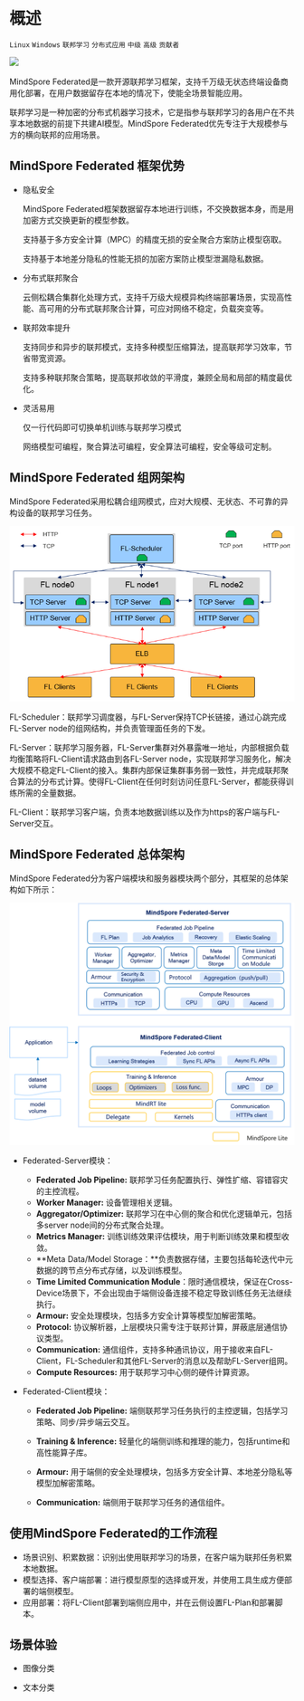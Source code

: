 # 概述

`Linux` `Windows` `联邦学习` `分布式应用` `中级` `高级` `贡献者`

<a href="https://gitee.com/mindspore/docs/blob/master/docs/mindfl/summarize_fl.md" target="_blank"><img src="https://gitee.com/mindspore/docs/raw/master/resource/_static/logo_source.png"></a>

MindSpore Federated是一款开源联邦学习框架，支持千万级无状态终端设备商用化部署，在用户数据留存在本地的情况下，使能全场景智能应用。

联邦学习是一种加密的分布式机器学习技术，它是指参与联邦学习的各用户在不共享本地数据的前提下共建AI模型。MindSpore Federated优先专注于大规模参与方的横向联邦的应用场景。

## MindSpore Federated 框架优势

- 隐私安全

  MindSpore Federated框架数据留存本地进行训练，不交换数据本身，而是用加密方式交换更新的模型参数。

  支持基于多方安全计算（MPC）的精度无损的安全聚合方案防止模型窃取。

  支持基于本地差分隐私的性能无损的加密方案防止模型泄漏隐私数据。

- 分布式联邦聚合

  云侧松耦合集群化处理方式，支持千万级大规模异构终端部署场景，实现高性能、高可用的分布式联邦聚合计算，可应对网络不稳定，负载突变等。

- 联邦效率提升

  支持同步和异步的联邦模式，支持多种模型压缩算法，提高联邦学习效率，节省带宽资源。

  支持多种联邦聚合策略，提高联邦收敛的平滑度，兼顾全局和局部的精度最优化。

- 灵活易用

  仅一行代码即可切换单机训练与联邦学习模式

  网络模型可编程，聚合算法可编程，安全算法可编程，安全等级可定制。

## MindSpore Federated 组网架构

MindSpore Federated采用松耦合组网模式，应对大规模、无状态、不可靠的异构设备的联邦学习任务。

![](./docs/source_zh_cn/images/mindspore_federated_networking.png)

FL-Scheduler：联邦学习调度器，与FL-Server保持TCP长链接，通过心跳完成FL-Server node的组网结构，并负责管理面任务的下发。

FL-Server：联邦学习服务器，FL-Server集群对外暴露唯一地址，内部根据负载均衡策略将FL-Client请求路由到各FL-Server node，实现联邦学习服务化，解决大规模不稳定FL-Client的接入。集群内部保证集群事务弱一致性，并完成联邦聚合算法的分布式计算。使得FL-Client在任何时刻访问任意FL-Server，都能获得训练所需的全量数据。

FL-Client：联邦学习客户端，负责本地数据训练以及作为https的客户端与FL-Server交互。

## MindSpore Federated 总体架构

MindSpore Federated分为客户端模块和服务器模块两个部分，其框架的总体架构如下所示：

![architecture](./docs/source_zh_cn/images/mindspore_federated_architecture.png)

- Federated-Server模块：

    - **Federated Job Pipeline:** 联邦学习任务配置执行、弹性扩缩、容错容灾的主控流程。
    - **Worker Manager:** 设备管理相关逻辑。
    - **Aggregator/Optimizer:** 联邦学习在中心侧的聚合和优化逻辑单元，包括多server node间的分布式聚合处理。
    - **Metrics Manager:** 训练训练效果评估模块，用于判断训练效果和模型收敛。
    - **Meta Data/Model Storage：**负责数据存储，主要包括每轮迭代中元数据的跨节点分布式存储，以及训练模型。
    - **Time Limited Communication Module**：限时通信模块，保证在Cross-Device场景下，不会出现由于端侧设备连接不稳定导致训练任务无法继续执行。
    - **Armour:** 安全处理模块，包括多方安全计算等模型加解密策略。
    - **Protocol:** 协议解析器，上层模块只需专注于联邦计算，屏蔽底层通信协议类型。
    - **Communication:** 通信组件，支持多种通讯协议，用于接收来自FL-Client，FL-Scheduler和其他FL-Server的消息以及帮助FL-Server组网。
    - **Compute Resources:** 用于联邦学习中心侧的硬件计算资源。

- Federated-Client模块：

    - **Federated Job Pipeline:** 端侧联邦学习任务执行的主控逻辑，包括学习策略、同步/异步端云交互。

    - **Training & Inference:** 轻量化的端侧训练和推理的能力，包括runtime和高性能算子库。

    - **Armour:** 用于端侧的安全处理模块，包括多方安全计算、本地差分隐私等模型加解密策略。

    - **Communication:** 端侧用于联邦学习任务的通信组件。

## 使用MindSpore Federated的工作流程

- 场景识别、积累数据：识别出使用联邦学习的场景，在客户端为联邦任务积累本地数据。
- 模型选择、客户端部署：进行模型原型的选择或开发，并使用工具生成方便部署的端侧模型。
- 应用部署：将FL-Client部署到端侧应用中，并在云侧设置FL-Plan和部署脚本。

## 场景体验

- 图像分类

- 文本分类  
